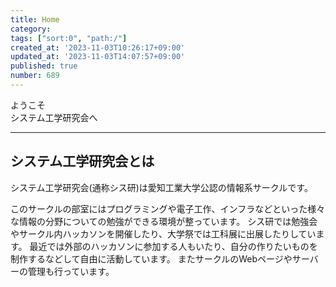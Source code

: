 ```yaml
---
title: Home
category:
tags: ["sort:0", "path:/"]
created_at: '2023-11-03T10:26:17+09:00'
updated_at: '2023-11-03T14:07:57+09:00'
published: true
number: 689
---
```


ようこそ
<br />
システム工学研究会へ

---

## システム工学研究会とは
システム工学研究会(通称シス研)は愛知工業大学公認の情報系サークルです。

このサークルの部室にはプログラミングや電子工作、インフラなどといった様々な情報の分野についての勉強ができる環境が整っています。 シス研では勉強会やサークル内ハッカソンを開催したり、大学祭では工科展に出展したりしています。 最近では外部のハッカソンに参加する人もいたり、自分の作りたいものを制作するなどして自由に活動しています。 またサークルのWebページやサーバーの管理も行っています。
